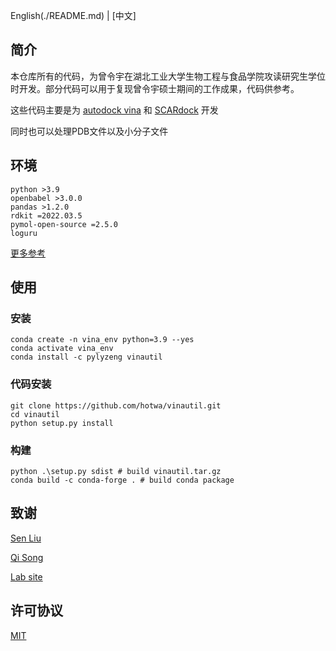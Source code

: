 English(./README.md) | [中文]

## 简介
本仓库所有的代码，为曾令宇在湖北工业大学生物工程与食品学院攻读研究生学位时开发。部分代码可以用于复现曾令宇硕士期间的工作成果，代码供参考。

这些代码主要是为 [autodock vina](https://vina.scripps.edu/) 和 [SCARdock](https://pubs.acs.org/doi/10.1021/acs.jcim.6b00334) 开发

同时也可以处理PDB文件以及小分子文件

## 环境

```shell
python >3.9
openbabel >3.0.0
pandas >1.2.0
rdkit =2022.03.5
pymol-open-source =2.5.0
loguru
```

[更多参考](./environment.yml)

## 使用

### 安装

```shell
conda create -n vina_env python=3.9 --yes
conda activate vina_env
conda install -c pylyzeng vinautil
```

### 代码安装

```shell
git clone https://github.com/hotwa/vinautil.git
cd vinautil
python setup.py install
```

### 构建

```shell
python .\setup.py sdist # build vinautil.tar.gz
conda build -c conda-forge . # build conda package
```

## 致谢

[Sen Liu](https://sgsp.hbut.edu.cn/info/1085/1794.htm)

[Qi Song](https://sgsp.hbut.edu.cn/info/1087/1813.htm)

[Lab site](http://www.liugroup.site)

## 许可协议
[MIT](./LICENSE)